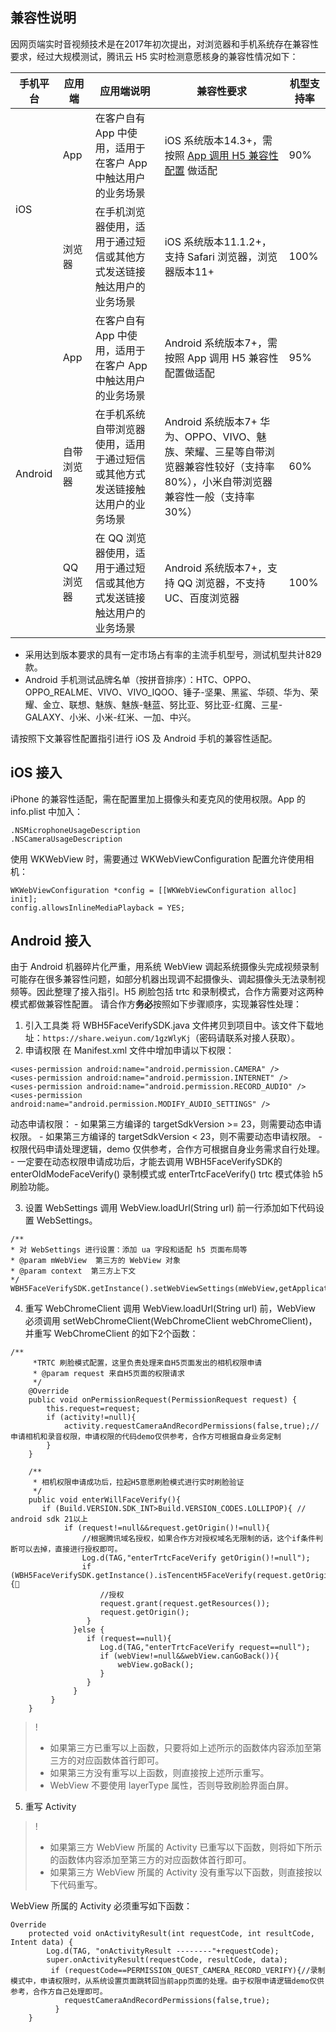## 兼容性说明
因网页端实时音视频技术是在2017年初次提出，对浏览器和手机系统存在兼容性要求，经过大规模测试，腾讯云 H5 实时检测意愿核身的兼容性情况如下：
<table>
<thead>
<tr>
<th >手机平台</th>
<th >应用端</th>
<th >应用端说明</th>
<th >兼容性要求</th>
<th >机型支持率</th>
</tr>
</thead>
<tbody>
<tr>
<td rowspan=2 >iOS</td>
<td>App</td>
<td >在客户自有 App 中使用，适用于在客户 App 中触达用户的业务场景</td>
<td>iOS 系统版本14.3+，需按照 <a href ="https://cloud.tencent.com/document/product/1007/77304">App 调用 H5 兼容性配置</a> 做适配</td>
<td>90%</td>
</tr>
<tr>
<td>浏览器</td>
<td >在手机浏览器使用，适用于通过短信或其他方式发送链接触达用户的业务场景</td>
<td>iOS 系统版本11.1.2+，支持 Safari 浏览器，浏览器版本11+</td>
<td>100%</td>
</tr>
<tr>
<td rowspan=3>Android</td>
<td>App</td>
<td >在客户自有 App 中使用，适用于在客户 App 中触达用户的业务场景</td>
<td>Android 系统版本7+，需按照 App 调用 H5 兼容性配置做适配</td>
<td>95%</td>
</tr>
<tr>
<td>自带浏览器</td>
<td >在手机系统自带浏览器使用，适用于通过短信或其他方式发送链接触达用户的业务场景</td>
<td>Android 系统版本7+ 华为、OPPO、VIVO、魅族、荣耀、三星等自带浏览器兼容性较好（支持率80%），小米自带浏览器兼容性一般（支持率30%）</td>
<td>60%</td>
</tr>
<tr>
<td>QQ 浏览器</td>
<td >在 QQ 浏览器使用，适用于通过短信或其他方式发送链接触达用户的业务场景</td>
<td>Android 系统版本7+，支持 QQ 浏览器，不支持 UC、百度浏览器</td>
<td>100%</td>
</tr>
</tbody>
</table>

- 采用达到版本要求的具有一定市场占有率的主流手机型号，测试机型共计829款。
- Android 手机测试品牌名单（按拼音排序）：HTC、OPPO、OPPO_REALME、VIVO、VIVO_IQOO、锤子-坚果、黑鲨、华硕、华为、荣耀、金立、联想、魅族、魅族-魅蓝、努比亚、努比亚-红魔、三星-GALAXY、小米、小米-红米、一加、中兴。

请按照下文兼容性配置指引进行 iOS 及 Android 手机的兼容性适配。
## iOS 接入
iPhone 的兼容性适配，需在配置里加上摄像头和麦克风的使用权限。App 的 info.plist 中加入：
```
.NSMicrophoneUsageDescription  
.NSCameraUsageDescription
```
使用 WKWebView 时，需要通过 WKWebViewConfiguration 配置允许使用相机：
```
WKWebViewConfiguration *config = [[WKWebViewConfiguration alloc] init];
config.allowsInlineMediaPlayback = YES;
```

## Android 接入
由于 Android 机器碎片化严重，用系统 WebView 调起系统摄像头完成视频录制可能存在很多兼容性问题，如部分机器出现调不起摄像头、调起摄像头无法录制视频等。因此整理了接入指引。H5 刷脸包括 trtc 和录制模式，合作方需要对这两种模式都做兼容性配置。
请合作方**务必**按照如下步骤顺序，实现兼容性处理：
1. 引入工具类
将 WBH5FaceVerifySDK.java 文件拷贝到项目中。该文件下载地址：`https://share.weiyun.com/1gzWlyKj`（密码请联系对接人获取）。
2. 申请权限
在 Manifest.xml 文件中增加申请以下权限：
```
<uses-permission android:name="android.permission.CAMERA" />
<uses-permission android:name="android.permission.INTERNET" />
<uses-permission android:name="android.permission.RECORD_AUDIO" />
<uses-permission android:name="android.permission.MODIFY_AUDIO_SETTINGS" />
```
动态申请权限：
	- 如果第三方编译的 targetSdkVersion >= 23，则需要动态申请权限。
	- 如果第三方编译的 targetSdkVersion < 23，则不需要动态申请权限。
	- 权限代码申请处理逻辑，demo 仅供参考，合作方可根据自身业务需求自行处理。
	- 一定要在动态权限申请成功后，才能去调用 WBH5FaceVerifySDK的enterOldModeFaceVerify() 录制模式或 enterTrtcFaceVerify() trtc 模式体验 h5 刷脸功能。

3. 设置 WebSettings
调用 WebView.loadUrl(String url) 前一行添加如下代码设置 WebSettings。
```
/**
* 对 WebSettings 进行设置：添加 ua 字段和适配 h5 页面布局等
* @param mWebView  第三方的 WebView 对象
* @param context  第三方上下文
*/
WBH5FaceVerifySDK.getInstance().setWebViewSettings(mWebView,getApplicationContext());
```

4. 重写 WebChromeClient
调用 WebView.loadUrl(String url) 前，WebView 必须调用 setWebChromeClient(WebChromeClient webChromeClient)，并重写 WebChromeClient 的如下2个函数：
```
/**
     *TRTC 刷脸模式配置，这里负责处理来自H5页面发出的相机权限申请
     * @param request 来自H5页面的权限请求
     */
    @Override
    public void onPermissionRequest(PermissionRequest request) {
        this.request=request;
        if (activity!=null){
            activity.requestCameraAndRecordPermissions(false,true);//申请相机和录音权限，申请权限的代码demo仅供参考，合作方可根据自身业务定制
        }
    }

    /**
     * 相机权限申请成功后，拉起H5意愿刷脸模式进行实时刷脸验证
     */
    public void enterWillFaceVerify(){
       if (Build.VERSION.SDK_INT>Build.VERSION_CODES.LOLLIPOP){ // android sdk 21以上
            if (request!=null&&request.getOrigin()!=null){
                //根据腾讯域名授权，如果合作方对授权域名无限制的话，这个if条件判断可以去掉，直接进行授权即可。
                Log.d(TAG,"enterTrtcFaceVerify getOrigin()!=null");
                if (WBH5FaceVerifySDK.getInstance().isTencentH5FaceVerify(request.getOrigin().toString())){
                    //授权
                    request.grant(request.getResources());
                    request.getOrigin();
                 }
              }else {
                 if (request==null){
                    Log.d(TAG,"enterTrtcFaceVerify request==null");
                    if (webView!=null&&webView.canGoBack()){
                        webView.goBack();
                    }
                 }
              }
         }
    }
```
>! 
>- 如果第三方已重写以上函数，只要将如上述所示的函数体内容添加至第三方的对应函数体首行即可。
>- 如果第三方没有重写以上函数，则直接按上述所示重写。
>- WebView 不要使用 layerType 属性，否则导致刷脸界面白屏。

5. 重写 Activity
>! 
>- 如果第三方 WebView 所属的 Activity 已重写以下函数，则将如下所示的函数体内容添加至第三方的对应函数体首行即可。
>- 如果第三方 WebView 所属的 Activity 没有重写以下函数，则直接按以下代码重写。
>
WebView 所属的 Activity 必须重写如下函数：
```
Override
    protected void onActivityResult(int requestCode, int resultCode, Intent data) {
        Log.d(TAG, "onActivityResult --------"+requestCode);
        super.onActivityResult(requestCode, resultCode, data);
         if (requestCode==PERMISSION_QUEST_CAMERA_RECORD_VERIFY){//录制模式中，申请权限时，从系统设置页面跳转回当前app页面的处理。由于权限申请逻辑demo仅供参考，合作方自己处理即可。
            requestCameraAndRecordPermissions(false,true);  
          }
    }
```
